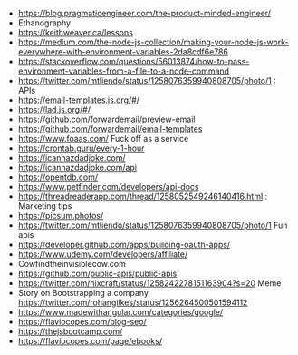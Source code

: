 - https://blog.pragmaticengineer.com/the-product-minded-engineer/
- Ethanography
- https://keithweaver.ca/lessons
- https://medium.com/the-node-js-collection/making-your-node-js-work-everywhere-with-environment-variables-2da8cdf6e786
- https://stackoverflow.com/questions/56013874/how-to-pass-environment-variables-from-a-file-to-a-node-command
- https://twitter.com/mtliendo/status/1258076359940808705/photo/1 : APIs
- https://email-templates.js.org/#/
- https://lad.js.org/#/
- https://github.com/forwardemail/preview-email
- https://github.com/forwardemail/email-templates
- https://www.foaas.com/ Fuck off as a service
- https://crontab.guru/every-1-hour
- https://icanhazdadjoke.com/
- https://icanhazdadjoke.com/api
- https://opentdb.com/
- https://www.petfinder.com/developers/api-docs
- https://threadreaderapp.com/thread/1258052549246140416.html : Marketing tips
- https://picsum.photos/
- https://twitter.com/mtliendo/status/1258076359940808705/photo/1 Fun apis
- https://developer.github.com/apps/building-oauth-apps/
- https://www.udemy.com/developers/affiliate/
- Cowfindtheinvisiblecow.com
- https://github.com/public-apis/public-apis
- https://twitter.com/nixcraft/status/1258242278151163904?s=20 Meme
- Story on Bootstrapping a company https://twitter.com/rohangilkes/status/1256264500501594112
- https://www.madewithangular.com/categories/google/
- https://flaviocopes.com/blog-seo/
- https://thejsbootcamp.com/
- https://flaviocopes.com/page/ebooks/
